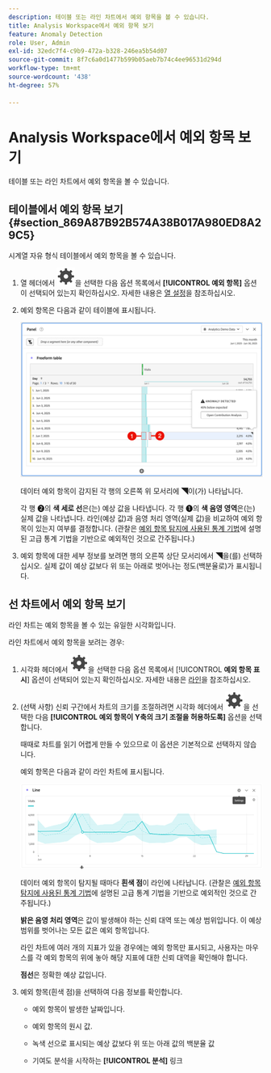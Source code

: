 ```yaml
---
description: 테이블 또는 라인 차트에서 예외 항목을 볼 수 있습니다.
title: Analysis Workspace에서 예외 항목 보기
feature: Anomaly Detection
role: User, Admin
exl-id: 32edc7f4-c9b9-472a-b328-246ea5b54d07
source-git-commit: 8f7c6a0d1477b599b05aeb7b74c4ee96531d294d
workflow-type: tm+mt
source-wordcount: '438'
ht-degree: 57%

---
```


# Analysis Workspace에서 예외 항목 보기

테이블 또는 라인 차트에서 예외 항목을 볼 수 있습니다.

## 테이블에서 예외 항목 보기 {#section_869A87B92B574A38B017A980ED8A29C5}

시계열 자유 형식 테이블에서 예외 항목을 볼 수 있습니다.

1. 열 헤더에서 ![설정](/help/assets/icons/Setting.svg)을 선택한 다음 옵션 목록에서 **[!UICONTROL 예외 항목]** 옵션이 선택되어 있는지 확인하십시오. 자세한 내용은 [열 설정](/help/analyze/analysis-workspace/visualizations/freeform-table/column-row-settings/column-settings.md)을 참조하십시오.

1. 예외 항목은 다음과 같이 테이블에 표시됩니다.

   ![예외 항목이 검색됨](assets/anomaly-detected.png)

   데이터 예외 항목이 감지된 각 행의 오른쪽 위 모서리에 ◥이(가) 나타납니다.

   각 행 ➋의 **색 세로 선**&#x200B;은(는) 예상 값을 나타냅니다. 각 행 ➊의 **색 음영 영역**&#x200B;은(는) 실제 값을 나타냅니다. 라인(예상 값)과 음영 처리 영역(실제 값)을 비교하여 예외 항목이 있는지 여부를 결정합니다. (관찰은 [예외 항목 탐지에 사용된 통계 기법](/help/analyze/analysis-workspace/c-anomaly-detection/statistics-anomaly-detection.md)에 설명된 고급 통계 기법을 기반으로 예외적인 것으로 간주됩니다.)

1. 예외 항목에 대한 세부 정보를 보려면 행의 오른쪽 상단 모서리에서 ◥을(를) 선택하십시오. 실제 값이 예상 값보다 위 또는 아래로 벗어나는 정도(백분율로)가 표시됩니다.

## 선 차트에서 예외 항목 보기

라인 차트는 예외 항목을 볼 수 있는 유일한 시각화입니다.

라인 차트에서 예외 항목을 보려는 경우:

1. 시각화 헤더에서 ![설정](/help/assets/icons/Setting.svg)을 선택한 다음 옵션 목록에서 [!UICONTROL **예외 항목 표시**] 옵션이 선택되어 있는지 확인하십시오. 자세한 내용은 [라인](/help/analyze/analysis-workspace/visualizations/line.md)을 참조하십시오.

1. (선택 사항) 신뢰 구간에서 차트의 크기를 조절하려면 시각화 헤더에서 ![설정](/help/assets/icons/Setting.svg)을 선택한 다음 **[!UICONTROL 예외 항목이 Y축의 크기 조절을 허용하도록]** 옵션을 선택합니다.

   때때로 차트를 읽기 어렵게 만들 수 있으므로 이 옵션은 기본적으로 선택하지 않습니다.

   예외 항목은 다음과 같이 라인 차트에 표시됩니다.

   ![예외 항목이 선 시각화를 검색함](assets/anomaly-detected-line.gif)

   데이터 예외 항목이 탐지될 때마다 **흰색 점**&#x200B;이 라인에 나타납니다. (관찰은 [예외 항목 탐지에 사용된 통계 기법](/help/analyze/analysis-workspace/c-anomaly-detection/statistics-anomaly-detection.md)에 설명된 고급 통계 기법을 기반으로 예외적인 것으로 간주됩니다.)

   **밝은 음영 처리 영역**&#x200B;은 값이 발생해야 하는 신뢰 대역 또는 예상 범위입니다. 이 예상 범위를 벗어나는 모든 값은 예외 항목입니다.

   라인 차트에 여러 개의 지표가 있을 경우에는 예외 항목만 표시되고, 사용자는 마우스를 각 예외 항목의 위에 놓아 해당 지표에 대한 신뢰 대역을 확인해야 합니다.

   **점선**&#x200B;은 정확한 예상 값입니다.

1. 예외 항목(흰색 점)을 선택하여 다음 정보를 확인합니다.

   * 예외 항목이 발생한 날짜입니다.

   * 예외 항목의 원시 값.

   * 녹색 선으로 표시되는 예상 값보다 위 또는 아래 값의 백분율 값

   * 기여도 분석을 시작하는 **[!UICONTROL 분석]** 링크






